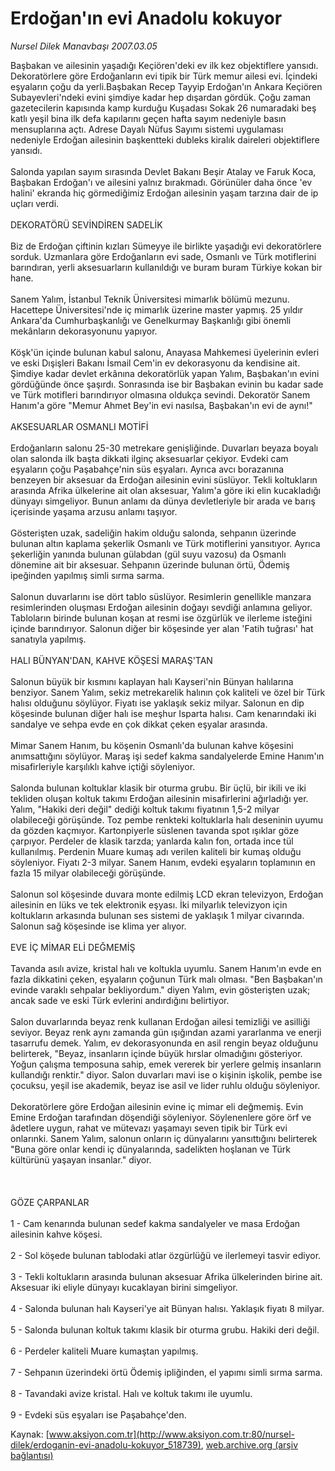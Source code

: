 # Erdoğan'ın evi Anadolu kokuyor

*Nursel Dilek Manavbaşı 2007.03.05*

<div class="pNewsDetailMainContent ctx_content" itemprop="articleBody">
 Başbakan ve ailesinin yaşadığı Keçiören'deki ev ilk kez objektiflere yansıdı. Dekoratörlere göre Erdoğanların evi tipik bir Türk memur ailesi evi. İçindeki eşyaların çoğu da yerli.Başbakan Recep Tayyip Erdoğan'ın Ankara Keçiören Subayevleri'ndeki evini şimdiye kadar hep dışardan gördük. Çoğu zaman gazetecilerin kapısında kamp kurduğu Kuşadası Sokak 26 numaradaki beş katlı yeşil bina ilk defa kapılarını geçen hafta sayım nedeniyle basın mensuplarına açtı. Adrese Dayalı Nüfus Sayımı sistemi uygulaması nedeniyle Erdoğan ailesinin başkentteki dubleks kiralık daireleri objektiflere yansıdı.
 <br/>
 <br/>
 Salonda yapılan sayım sırasında Devlet Bakanı Beşir Atalay ve Faruk Koca, Başbakan Erdoğan'ı ve ailesini yalnız bırakmadı. Görünüler daha önce 'ev halini' ekranda hiç görmediğimiz Erdoğan ailesinin yaşam tarzına dair de ip uçları verdi.
 <br/>
 <br/>
 DEKORATÖRÜ SEVİNDİREN SADELİK
 <br/>
 <br/>
 Biz de Erdoğan çiftinin kızları Sümeyye ile birlikte yaşadığı evi dekoratörlere sorduk. Uzmanlara göre Erdoğanların evi sade, Osmanlı ve Türk motiflerini barındıran, yerli aksesuarların kullanıldığı ve buram buram Türkiye kokan bir hane.
 <br/>
 <br/>
 Sanem Yalım, İstanbul Teknik Üniversitesi mimarlık bölümü mezunu. Hacettepe Üniversitesi'nde iç mimarlık üzerine master yapmış. 25 yıldır Ankara'da Cumhurbaşkanlığı ve Genelkurmay Başkanlığı gibi önemli mekânların dekorasyonunu yapıyor.
 <br/>
 <br/>
 Köşk'ün içinde bulunan kabul salonu, Anayasa Mahkemesi üyelerinin evleri ve eski Dışişleri Bakanı İsmail Cem'in ev dekorasyonu da kendisine ait. Şimdiye kadar devlet erkânına dekoratörlük yapan Yalım, Başbakan'ın evini gördüğünde önce şaşırdı. Sonrasında ise bir Başbakan evinin bu kadar sade ve Türk motifleri barındırıyor olmasına oldukça sevindi. Dekoratör Sanem Hanım'a göre "Memur Ahmet Bey'in evi nasılsa, Başbakan'ın evi de aynı!"
 <br/>
 <br/>
 AKSESUARLAR OSMANLI MOTİFİ
 <br/>
 <br/>
 Erdoğanların salonu 25-30 metrekare genişliğinde. Duvarları beyaza boyalı olan salonda ilk başta dikkati ilginç aksesuarlar çekiyor. Evdeki cam eşyaların çoğu Paşabahçe'nin süs eşyaları. Ayrıca avcı borazanına benzeyen bir aksesuar da Erdoğan ailesinin evini süslüyor. Tekli koltukların arasında Afrika ülkelerine ait olan aksesuar, Yalım'a göre iki elin kucakladığı dünyayı simgeliyor. Bunun anlamı da dünya devletleriyle bir arada ve barış içerisinde yaşama arzusu anlamı taşıyor.
 <br/>
 <br/>
 Gösterişten uzak, sadeliğin hakim olduğu salonda, sehpanın üzerinde bulunan altın kaplama şekerlik Osmanlı ve Türk motiflerini yansıtıyor. Ayrıca şekerliğin yanında bulunan gülabdan (gül suyu vazosu) da Osmanlı dönemine ait bir aksesuar. Sehpanın üzerinde bulunan örtü, Ödemiş ipeğinden yapılmış simli sırma sarma.
 <br/>
 <br/>
 Salonun duvarlarını ise dört tablo süslüyor. Resimlerin genellikle manzara resimlerinden oluşması Erdoğan ailesinin doğayı sevdiği anlamına geliyor. Tabloların birinde bulunan koşan at resmi ise özgürlük ve ilerleme isteğini içinde barındırıyor. Salonun diğer bir köşesinde yer alan 'Fatih tuğrası' hat sanatıyla yapılmış.
 <br/>
 <br/>
 HALI BÜNYAN'DAN, KAHVE KÖŞESİ MARAŞ'TAN
 <br/>
 <br/>
 Salonun büyük bir kısmını kaplayan halı Kayseri'nin Bünyan halılarına benziyor.  Sanem Yalım, sekiz metrekarelik halının çok kaliteli ve özel bir Türk halısı olduğunu söylüyor. Fiyatı ise yaklaşık sekiz milyar. Salonun en dip köşesinde bulunan diğer halı ise meşhur Isparta halısı. Cam kenarındaki iki sandalye ve sehpa evde en çok dikkat çeken eşyalar arasında.
 <br/>
 <br/>
 Mimar Sanem Hanım, bu köşenin Osmanlı'da bulunan kahve köşesini anımsattığını söylüyor. Maraş işi sedef kakma sandalyelerde Emine Hanım'ın misafirleriyle karşılıklı kahve içtiği söyleniyor.
 <br/>
 <br/>
 Salonda bulunan koltuklar klasik bir oturma grubu. Bir üçlü, bir ikili ve iki tekliden oluşan koltuk takımı Erdoğan ailesinin misafirlerini ağırladığı yer. Yalım, "Hakiki deri değil" dediği koltuk takımı fiyatının 1,5-2 milyar olabileceği görüşünde. Toz pembe renkteki koltuklarla halı deseninin uyumu da gözden kaçmıyor. Kartonpiyerle süslenen tavanda spot ışıklar göze çarpıyor. Perdeler de klasik tarzda; yanlarda kalın fon, ortada ince tül kullanılmış. Perdenin Muare kumaş adı verilen kaliteli bir kumaş olduğu söyleniyor. Fiyatı 2-3 milyar. Sanem Hanım, evdeki eşyaların toplamının en fazla 15 milyar olabileceği görüşünde.
 <br/>
 <br/>
 Salonun sol köşesinde duvara monte edilmiş LCD ekran televizyon,  Erdoğan ailesinin en lüks ve tek elektronik eşyası. İki milyarlık televizyon için koltukların arkasında bulunan ses sistemi de yaklaşık 1 milyar civarında. Salonun sağ köşesinde ise klima yer alıyor.
 <br/>
 <br/>
 EVE İÇ MİMAR ELİ DEĞMEMİŞ
 <br/>
 <br/>
 Tavanda asılı avize,  kristal halı ve koltukla uyumlu. Sanem Hanım'ın evde en fazla dikkatini çeken, eşyaların çoğunun Türk malı olması. "Ben Başbakan'ın evinde varaklı sehpalar bekliyordum." diyen Yalım, evin gösterişten uzak; ancak sade ve eski Türk evlerini andırdığını belirtiyor.
 <br/>
 <br/>
 Salon duvarlarında beyaz renk kullanan Erdoğan ailesi temizliği ve asilliği seviyor. Beyaz renk aynı zamanda gün ışığından azami yararlanma ve enerji tasarrufu demek. Yalım, ev dekorasyonunda en asil rengin beyaz olduğunu belirterek, "Beyaz, insanların içinde büyük hırslar olmadığını gösteriyor. Yoğun çalışma temposuna sahip, emek vererek bir yerlere gelmiş insanların kullandığı renktir." diyor. Salon duvarları mavi ise o kişinin  işkolik, pembe ise çocuksu, yeşil ise akademik, beyaz ise asil ve lider ruhlu olduğu  söyleniyor.
 <br/>
 <br/>
 Dekoratörlere göre Erdoğan ailesinin evine iç mimar eli değmemiş. Evin Emine Erdoğan tarafından döşendiği söyleniyor. Söylenenlere göre örf ve âdetlere uygun, rahat ve mütevazı yaşamayı seven tipik bir Türk evi onlarınki. Sanem Yalım, salonun onların iç dünyalarını yansıttığını belirterek "Buna göre onlar kendi iç dünyalarında, sadelikten hoşlanan ve Türk kültürünü yaşayan insanlar." diyor.
 <br/>
 <br/>
 <br/>
 <br/>
 GÖZE ÇARPANLAR
 <br/>
 <br/>
 1 - Cam kenarında bulunan sedef kakma sandalyeler ve masa Erdoğan ailesinin kahve köşesi.
 <br/>
 <br/>
 2 - Sol köşede bulunan tablodaki atlar özgürlüğü ve ilerlemeyi tasvir ediyor.
 <br/>
 <br/>
 3 - Tekli koltukların arasında bulunan aksesuar Afrika ülkelerinden birine ait. Aksesuar iki eliyle dünyayı kucaklayan birini simgeliyor.
 <br/>
 <br/>
 4 - Salonda bulunan halı Kayseri'ye ait Bünyan halısı. Yaklaşık fiyatı 8 milyar.
 <br/>
 <br/>
 5 - Salonda bulunan koltuk takımı klasik bir oturma grubu. Hakiki deri değil.
 <br/>
 <br/>
 6 - Perdeler kaliteli Muare kumaştan yapılmış.
 <br/>
 <br/>
 7 - Sehpanın üzerindeki örtü Ödemiş ipliğinden, el yapımı simli sırma sarma.
 <br/>
 <br/>
 8 - Tavandaki avize kristal. Halı ve koltuk takımı ile uyumlu.
 <br/>
 <br/>
 9 - Evdeki süs eşyaları ise Paşabahçe'den.
 <br/>
</div>


Kaynak: [www.aksiyon.com.tr](http://www.aksiyon.com.tr:80/nursel-dilek/erdoganin-evi-anadolu-kokuyor_518739), [web.archive.org (arşiv bağlantısı)](http://web.archive.org/web/20151104221159/http://www.aksiyon.com.tr:80/nursel-dilek/erdoganin-evi-anadolu-kokuyor_518739)

